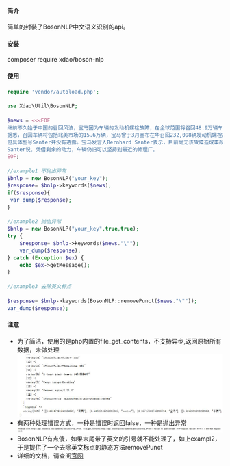 #### 简介
简单的封装了BosonNLP中文语义识别的api。
#### 安装
composer require xdao/boson-nlp
#### 使用
```php
require 'vendor/autoload.php';

use Xdao\Util\BosonNLP;

$news = <<<EOF
继前不久始于中国的召回风波，宝马因为车辆的发动机螺栓故障，在全球范围将召回48.9万辆车，在原有中国召回的基础上数量进一步增加。
据悉，召回车辆将包括北美市场的15.6万辆，宝马曾于3月宣布在华召回232,098辆发动机螺栓故障车辆。涉及车型包括搭载六缸发动机的宝马5系、7系、X3、X5，。
但具体型号Santer并没有透露。宝马发言人Bernhard Santer表示，目前尚无该故障造成事故或伤亡的报告。但他仍建议相关车主及时检查车辆引擎。
Santer说，凭借剩余的动力，车辆仍旧可以坚持到最近的修理厂。
EOF;

//example1 不抛出异常
$bnlp = new BosonNLP("your_key");
$response= $bnlp->keywords($news);
if($response){
 var_dump($response);
}

//example2 抛出异常
$bnlp = new BosonNLP("your_key",true,true);
try {
    $response= $bnlp->keywords($news."\""); 
    var_dump($response);
} catch (Exception $ex) {
    echo $ex->getMessage();
}

//example3 去除英文标点

$response= $bnlp->keywords(BosonNLP::removePunct($news."\""));
var_dump($response); 

```
#### 注意
- 为了简洁，使用的是php内置的file_get_contents，不支持异步,返回原始所有数据，未做处理
![](response.jpg)
- 有两种处理错误方式，一种是错误时返回false，一种是抛出异常
![](exception.jpg)
- BosonNLP有点傻，如果末尾带了英文的引号就不能处理了，如上exampl2，于是提供了一个去除英文标点的静态方法removePunct
- 详细的文档，请查阅[官网](http://docs.bosonnlp.com/getting_started.html)


